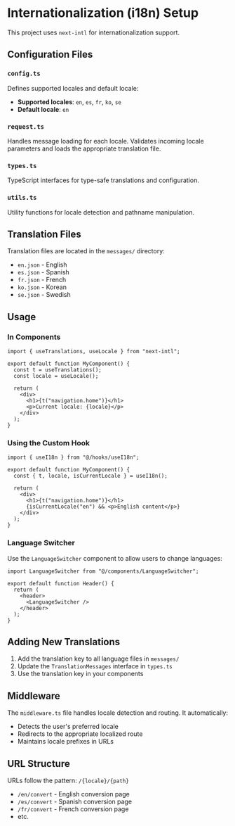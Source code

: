 # Internationalization (i18n) Setup

This project uses `next-intl` for internationalization support.

## Configuration Files

### `config.ts`

Defines supported locales and default locale:

- **Supported locales**: `en`, `es`, `fr`, `ko`, `se`
- **Default locale**: `en`

### `request.ts`

Handles message loading for each locale. Validates incoming locale parameters and loads the appropriate translation file.

### `types.ts`

TypeScript interfaces for type-safe translations and configuration.

### `utils.ts`

Utility functions for locale detection and pathname manipulation.

## Translation Files

Translation files are located in the `messages/` directory:

- `en.json` - English
- `es.json` - Spanish
- `fr.json` - French
- `ko.json` - Korean
- `se.json` - Swedish

## Usage

### In Components

```tsx
import { useTranslations, useLocale } from "next-intl";

export default function MyComponent() {
  const t = useTranslations();
  const locale = useLocale();

  return (
    <div>
      <h1>{t("navigation.home")}</h1>
      <p>Current locale: {locale}</p>
    </div>
  );
}
```

### Using the Custom Hook

```tsx
import { useI18n } from "@/hooks/useI18n";

export default function MyComponent() {
  const { t, locale, isCurrentLocale } = useI18n();

  return (
    <div>
      <h1>{t("navigation.home")}</h1>
      {isCurrentLocale("en") && <p>English content</p>}
    </div>
  );
}
```

### Language Switcher

Use the `LanguageSwitcher` component to allow users to change languages:

```tsx
import LanguageSwitcher from "@/components/LanguageSwitcher";

export default function Header() {
  return (
    <header>
      <LanguageSwitcher />
    </header>
  );
}
```

## Adding New Translations

1. Add the translation key to all language files in `messages/`
2. Update the `TranslationMessages` interface in `types.ts`
3. Use the translation key in your components

## Middleware

The `middleware.ts` file handles locale detection and routing. It automatically:

- Detects the user's preferred locale
- Redirects to the appropriate localized route
- Maintains locale prefixes in URLs

## URL Structure

URLs follow the pattern: `/{locale}/{path}`

- `/en/convert` - English conversion page
- `/es/convert` - Spanish conversion page
- `/fr/convert` - French conversion page
- etc.
